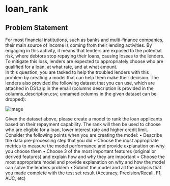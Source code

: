 # loan_rank

## Problem Statement
For most financial institutions, such as banks and multi-finance companies, their main source of income is coming from their lending activities. By engaging in this activity, it means that lenders are exposed to the potential risk, where debtors stop repaying their loans, causing losses to the lenders. To mitigate this loss, lenders are expected to appropriately choose who are qualified for a loan, at what rate, and at what amount.  
In this question, you are tasked to help the troubled lenders with this problem by creating a model that can help them make their decision. The lenders also provided the following dataset that you can use, which are attached in DS1.zip in the email (columns description is provided in the columns_description.csv, unnamed columns in the given dataset can be dropped):

![image](https://user-images.githubusercontent.com/98942697/187586420-eb81c862-3873-4ab7-b2ba-4aa76ba5d2d8.png)

Given the dataset above, please create a model to rank the loan applicants based on their repayment capability. The rank will then be used to choose who are eligible for a loan, lower interest rate and higher credit limit. Consider the following points when you are creating the model:
•	 Describe the data pre-processing step that you did
•	 Choose the most appropriate metrics to measure the model performance and provide explanation on why you choose them
•	 Choose 3 of the most important features (original or derived features) and explain how and why they are important
•	 Choose the most appropriate model and provide explanation on why and how the model can solve the lenders problem
•	 Submit the model and all the analysis that you made complete with the test set result (Accuracy, Precision/Recall, F1, AUC, etc)
